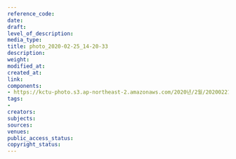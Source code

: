 ```yaml
---
reference_code: 
date: 
draft: 
level_of_description: 
media_type: 
title: photo_2020-02-25_14-20-33
description: 
weight: 
modified_at: 
created_at: 
link: 
components:
- https://kctu-photo.s3.ap-northeast-2.amazonaws.com/2020년/2월/20200221_문중원+열사+유가족+및+시민대책위+더불어민주당+이인영+원내대표+면담_비공개/photo_2020-02-25_14-20-33.jpg
tags:
- 
creators: 
subjects: 
sources: 
venues: 
public_access_status: 
copyright_status: 
---
```


